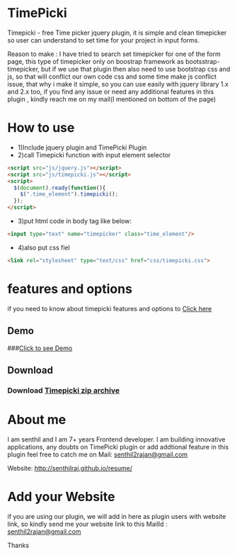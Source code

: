 TimePicki
=========

Timepicki - free Time picker jquery plugin, it is simple and clean timepicker so user can understand to set time for your project in input forms.

Reason to make : I have tried to search set timepicker for one of the form page, this type of timepicker only on boostrap framework as bootsstrap-timepicker, but if we use that plugin then also need to use bootstrap css and js, so that will conflict
our own code css and some time make js conflict issue, that why i make it simple, so you can use easily with jquery library 1.x and 2.x too, if you find any issue or need any additional features in this plugin , kindly reach me on my mail(I mentioned on bottom of the page)


How to use
==========

- 1)Include jquery plugin and TimePicki Plugin
- 2)call Timepicki function with input element selector

```html
<script src="js/jquery.js"></script>
<script src="js/timepicki.js"></script>
<script>
  $(document).ready(function(){
    $(".time_element").timepicki();
  });
</script>
```

- 3)put html code in body tag like below:
```html
<input type="text" name="timepicker" class="time_element"/>
```        

- 4)also put css fiel
```html
<link rel="stylesheet" type="text/css" href="css/timepicki.css">
```
features and options
====================
if you need to know about timepicki features and options to [Click here](http://senthilraj.github.io/TimePicki/)
## Demo

###[Click to see Demo](http://senthilraj.github.io/TimePicki/)


## Download

### Download [Timepicki zip archive](https://github.com/senthilraj/TimePicki/archive/master.zip)


About me
========
 I am senthil and I am  7+ years Frontend developer. I am building innovative applications, any doubts on TimePicki plugin or add addtional feature in this plugin feel free to catch me on Mail: senthil2rajan@gmail.com

Website: http://senthilraj.github.io/resume/

Add your Website
================

if you are using our plugin, we will add in here as plugin users with website link,
so kindly send me your website link to this MailId : senthil2rajan@gmail.com 

Thanks
